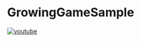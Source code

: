 # GrowingGameSample
[![youtube](https://img.youtube.com/vi/CSdjTPsp4Gc/0.jpg)](http://www.youtube.com/watch?v=CSdjTPsp4Gc "GrowingGameSample")
